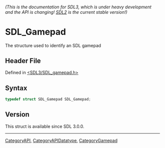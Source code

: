 ###### (This is the documentation for SDL3, which is under heavy development and the API is changing! [SDL2](https://wiki.libsdl.org/SDL2/) is the current stable version!)
# SDL_Gamepad

The structure used to identify an SDL gamepad

## Header File

Defined in [<SDL3/SDL_gamepad.h>](https://github.com/libsdl-org/SDL/blob/main/include/SDL3/SDL_gamepad.h)

## Syntax

```c
typedef struct SDL_Gamepad SDL_Gamepad;
```

## Version

This struct is available since SDL 3.0.0.

----
[CategoryAPI](CategoryAPI), [CategoryAPIDatatype](CategoryAPIDatatype), [CategoryGamepad](CategoryGamepad)

